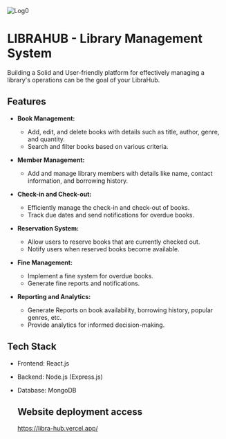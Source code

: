 ![Log0](https://dev-to-uploads.s3.amazonaws.com/uploads/articles/th5xamgrr6se0x5ro4g6.png)

# LIBRAHUB - Library Management System

Building a Solid and User-friendly platform for effectively managing a library's operations can be the goal of your LibraHub.

## Features

- **Book Management:**

  - Add, edit, and delete books with details such as title, author, genre, and quantity.
  - Search and filter books based on various criteria.

- **Member Management:**

  - Add and manage library members with details like name, contact information, and borrowing history.

- **Check-in and Check-out:**

  - Efficiently manage the check-in and check-out of books.
  - Track due dates and send notifications for overdue books.

- **Reservation System:**

  - Allow users to reserve books that are currently checked out.
  - Notify users when reserved books become available.

- **Fine Management:**

  - Implement a fine system for overdue books.
  - Generate fine reports and notifications.

- **Reporting and Analytics:**
  - Generate Reports on book availability, borrowing history, popular genres, etc.
  - Provide analytics for informed decision-making.

## Tech Stack

- Frontend: React.js
- Backend: Node.js (Express.js)
- Database: MongoDB

  ## Website deployment access
  https://libra-hub.vercel.app/

